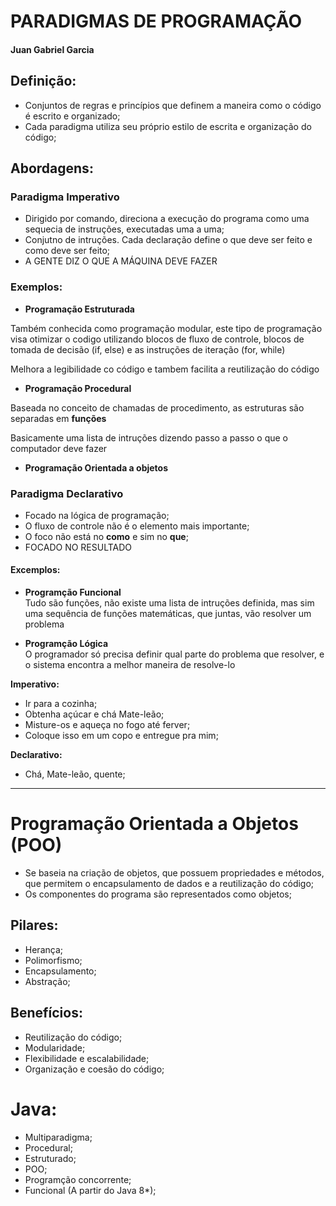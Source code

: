 # PARADIGMAS DE PROGRAMAÇÃO
#### Juan Gabriel Garcia

## Definição:
- Conjuntos de regras e princípios que definem a maneira como o código é escrito e organizado;
- Cada paradigma utiliza seu próprio estilo de escrita e organização do código;

##  Abordagens:
### Paradigma Imperativo
- Dirigido por comando, direciona a execução do programa como uma sequecia de instruções, executadas uma a uma;
- Conjutno de intruções. Cada declaração define o que deve ser feito e como deve ser feito;
- A GENTE DIZ O QUE A MÁQUINA DEVE FAZER

### Exemplos:
- **Programação Estruturada** <br>

Também conhecida como programação modular, este tipo de programação visa otimizar o codigo utilizando blocos de fluxo de controle, blocos de tomada de decisão (if, else) e as instruções de iteração (for, while) <br>

Melhora a legibilidade co código e tambem facilita a reutilização do código
    
- **Programação Procedural** <br>

Baseada no conceito de chamadas de procedimento, as estruturas são separadas em **funções** <br>

Basicamente uma lista de intruções dizendo passo a passo o que o computador deve fazer

- **Programação Orientada a objetos**

### Paradigma Declarativo
- Focado na lógica de programação;
- O fluxo de controle não é o elemento mais importante;
- O foco não está no **como** e sim no **que**;
- FOCADO NO RESULTADO

#### Excemplos:
- **Programção Funcional** <br>
Tudo são funções, não existe uma lista de intruções definida, mas sim uma sequência de funções matemáticas, que juntas, vão resolver um problema 

- **Programção Lógica** <br>
O programador só precisa definir qual parte do problema que resolver, e o sistema encontra a melhor maneira de resolve-lo

**Imperativo:**
- Ir para a cozinha;
- Obtenha açúcar e chá Mate-leão;
- Misture-os e aqueça no fogo até ferver;
- Coloque isso em um copo e entregue pra mim;

**Declarativo:**
- Chá, Mate-leão, quente;
---
# Programação Orientada a Objetos (POO)
- Se baseia na criação de objetos, que possuem propriedades e métodos, que permitem o encapsulamento de dados e a reutilização do código;
- Os componentes do programa são representados como objetos;

## Pilares:
- Herança;
- Polimorfismo;
- Encapsulamento;
- Abstração;

## Benefícios:
- Reutilização do código;
- Modularidade;
- Flexibilidade e escalabilidade;
- Organização e coesão do código;

# Java:
- Multiparadigma;
- Procedural;
- Estruturado;
- POO;
- Programção concorrente;
- Funcional (A partir do Java 8*);